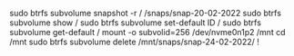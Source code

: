 sudo btrfs subvolume snapshot -r / /snaps/snap-20-02-2022
sudo btrfs subvolume show /
sudo btrfs subvolume set-default ID /
sudo btrfs subvolume get-default /
mount -o subvolid=256 /dev/nvme0n1p2 /mnt
cd /mnt
sudo btrfs subvolume delete /mnt/snaps/snap-24-02-2022/
!
